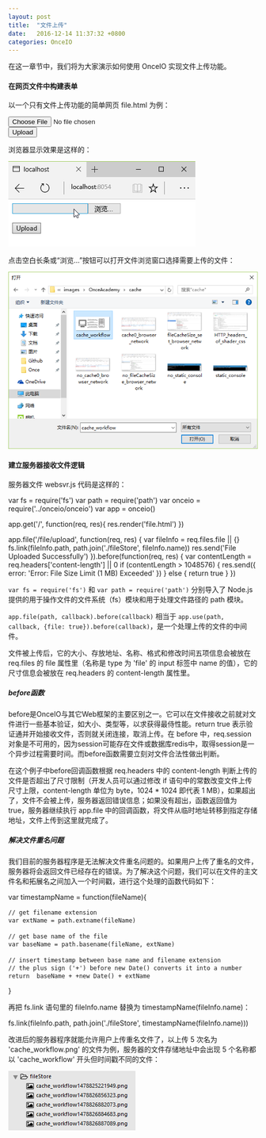 ```yaml
---
layout: post
title:  "文件上传"
date:   2016-12-14 11:37:32 +0800
categories: OnceIO
---
```

在这一章节中，我们将为大家演示如何使用 OnceIO 实现文件上传功能。

#### 在网页文件中构建表单

以一个只有文件上传功能的简单网页 file.html 为例：

  <!DOCTYPE html>
  <html>
  <body>
    <form method="post" enctype="multipart/form-data" action="/file/upload">
      <input type="file" name="file" /><br>
      <input type="submit" value="Upload" />
    </form>
  </body>
  </html>

浏览器显示效果是这样的：  
  
![网页显示效果][1]  
  
点击空白长条或“浏览…”按钮可以打开文件浏览窗口选择需要上传的文件：  
  
![文件浏览窗口][2]  
  
#### 建立服务器接收文件逻辑

服务器文件 websvr.js 代码是这样的：

  var fs = require('fs')
  var path = require('path')
  var onceio = require('../onceio/onceio')
  var app = onceio()


  app.get('/', function(req, res){
      res.render('file.html')
  })

  app.file('/file/upload', function(req, res) {
    var fileInfo  = req.files.file || {}
    fs.link(fileInfo.path, path.join('./fileStore', fileInfo.name))
    res.send('File Uploaded Successfully')
  }).before(function(req, res) {
    var contentLength = req.headers['content-length'] || 0
    if (contentLength > 1048576) {
      res.send({ error: 'Error: File Size Limit (1 MB) Exceeded' })
    } else {
      return true
    }
  })

`var fs = require('fs')` 和 `var path = require('path')` 分别导入了 Node.js 提供的用于操作文件的文件系统（fs）模块和用于处理文件路径的 path 模块。  
  
`app.file(path, callback).before(callback)` 相当于 `app.use(path, callback, {file: true}).before(callback)`，是一个处理上传的文件的中间件。  
  
文件被上传后，它的大小、存放地址、名称、格式和修改时间五项信息会被放在 req.files 的 file 属性里（名称是 type
为 'file' 的 input 标签中 name 的值），它的尺寸信息会被放在 req.headers 的 content-length 属性里。

##### before函数

before是OnceIO与其它Web框架的主要区别之一。它可以在文件接收之前就对文件进行一些基本验证，如大小、类型等，以求获得最侍性能。return true 表示验证通并开始接收文件，否则就关闭连接，取消上传。在 before 中，req.session对象是不可用的，因为session可能存在文件或数据库redis中，取得session是一个异步过程需要时间。而before函数需要立刻对文件合法性做出判断。

在这个例子中before回调函数根据 req.headers 中的 content-length 判断上传的文件是否超出了尺寸限制（开发人员可以通过修改 if 语句中的常数改变文件上传尺寸上限，content-length 单位为 byte，1024 * 1024 即代表 1 MB），如果超出了，文件不会被上传，服务器返回错误信息；如果没有超出，函数返回值为 true，服务器继续执行 app.file 中的回调函数，将文件从临时地址转移到指定存储地址，文件上传到这里就完成了。  
  
##### 解决文件重名问题

我们目前的服务器程序是无法解决文件重名问题的。如果用户上传了重名的文件，服务器将会返回文件已经存在的错误。为了解决这个问题，我们可以在文件的主文件名和拓展名之间加入一个时间戳，进行这个处理的函数代码如下：

  var timestampName = function(fileName){

    // get filename extension
    var extName = path.extname(fileName) 

    // get base name of the file
    var baseName = path.basename(fileName, extName)

    // insert timestamp between base name and filename extension
    // the plus sign ('+') before new Date() converts it into a number
    return  baseName + +new Date() + extName
  }

再把 fs.link 语句里的 fileInfo.name 替换为 timestampName(fileInfo.name)：

  fs.link(fileInfo.path, path.join('./fileStore', timestampName(fileInfo.name)))

改进后的服务器程序就能允许用户上传重名文件了，以上传 5 次名为 'cache_workflow.png' 的文件为例，服务器的文件存储地址中会出现 5 个名称都以 'cache_workflow' 开头但时间戳不同的文件：  
  
![5 个以 'cache_workflow' 开头但时间戳不同的文件][3]  
  
 








[1]: https://raw.githubusercontent.com/OnceDoc/images/gh-pages/OnceAcademy/uploading_file/webpage_display.png
[2]: https://raw.githubusercontent.com/OnceDoc/images/gh-pages/OnceAcademy/uploading_file/opening_file.png
[3]: https://raw.githubusercontent.com/OnceDoc/images/gh-pages/OnceAcademy/uploading_file/timestamp_name.png
